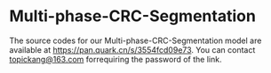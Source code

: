 # Multi-phase-CRC-Segmentation

The source codes for our Multi-phase-CRC-Segmentation model are available at https://pan.quark.cn/s/3554fcd09e73. You can contact topickang@163.com forrequiring the password of the link.
